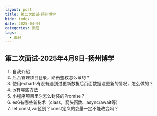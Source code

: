 ```yaml
---
layout: post
title: 第二次面试-扬州博学
hide: index
date: 2025-04-09
categories: 面经
tags:
  - 面经
---
```


## 第二次面试-2025年4月9日-扬州博学

1. 自我介绍
2. 后台管理项目登录，路由鉴权怎么做的？
3. 使用echarts有没有遇到过更新数据后页面数据没更新的情况，怎么做的？
4. ts有哪些方法
5. 小程序项目里你怎么封装的Promise？
6. es6有哪些新技术（class，箭头函数、async/await等）
7. let,const,var区别？const定义的变量一定不能改变吗？

